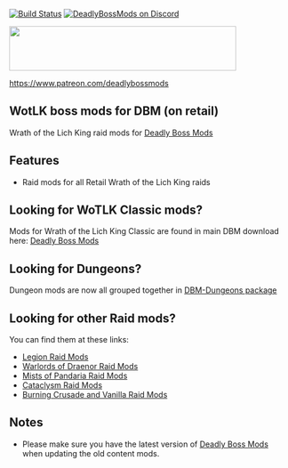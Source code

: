 [![Build Status](https://github.com/DeadlyBossMods/DBM-WotLK/workflows/CI/badge.svg)](https://github.com/DeadlyBossMods/DBM-WotLK/actions?workflow=CI)
[![DeadlyBossMods on Discord](https://img.shields.io/badge/discord-DeadlyBossMods-738bd7.svg?style=flat)](https://discord.gg/DeadlyBossMods) 

<p><img src="https://media.forgecdn.net/attachments/76/25/patreon-medium-button.png" width="408" height="80" /></p>
<p><a href="https://www.patreon.com/deadlybossmods">https://www.patreon.com/deadlybossmods</a></p>
<h2 id="w-wot-lk-boss-mods-for-dbm"><strong>WotLK boss mods for DBM (on retail)</strong></h2>
<p>Wrath of the Lich King raid mods for <a href="http://wow.curse.com/downloads/wow-addons/details/deadly-boss-mods.aspx">Deadly Boss Mods</a></p>
<h2 id="w-features"><strong>Features</strong></h2>
<ul>
<li>Raid mods for all Retail Wrath of the Lich King raids</li>
</ul>
<h2><strong>Looking for WoTLK Classic mods?</strong></h2>
<p>Mods for Wrath of the Lich King Classic are found in main DBM download here: <a href="https://www.curseforge.com/wow/addons/deadly-boss-mods">Deadly Boss Mods</a></p>
<h2><strong>Looking for Dungeons?</strong></h2>
<p>Dungeon mods are now all grouped together in <a href="https://wow.curseforge.com/projects/deadly-boss-mods-dbm-dungeons">DBM-Dungeons package</a></p>
<h2 id="w-old-content-mods-are-split-into-multiple-packages"><strong>Looking for other Raid mods?</strong></h2>
<p>You can find them at these links:</p>
<ul>
<li><a href="https://wow.curseforge.com/projects/deadly-boss-mods-dbm-legion">Legion Raid Mods</a></li>
<li><a href="https://wow.curseforge.com/projects/deadly-boss-mods-wod">Warlords of Draenor Raid Mods</a></li>
<li><a href="https://wow.curseforge.com/projects/deadly-boss-mods-mop">Mists of Pandaria Raid Mods</a></li>
<li><a href="https://wow.curseforge.com/projects/deadly-boss-mods-cataclysm-mods">Cataclysm Raid Mods</a></li>
<li><a href="https://wow.curseforge.com/projects/dbm-bc">Burning Crusade and Vanilla Raid Mods</a></li>
</ul>
<h2 id="w-notes"><strong>Notes</strong></h2>
<ul>
<li>Please make sure you have the latest version of <a href="http://wow.curse.com/downloads/wow-addons/details/deadly-boss-mods.aspx">Deadly Boss Mods</a> when updating the old content mods.</li>
</ul>
